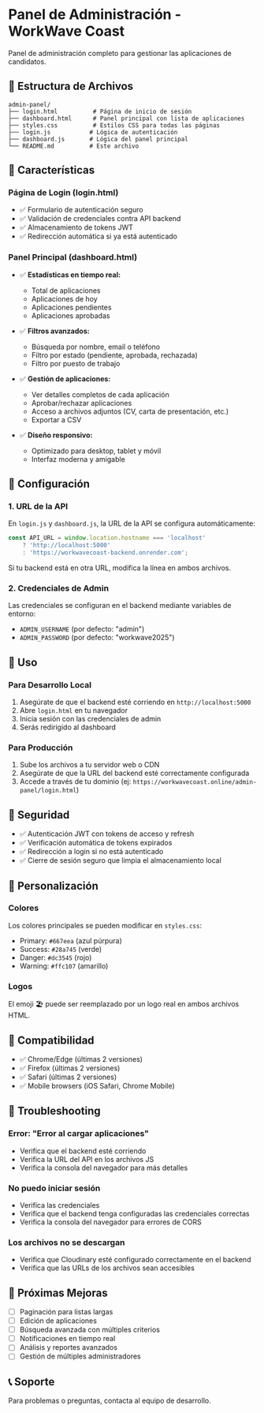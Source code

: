 # Panel de Administración - WorkWave Coast

Panel de administración completo para gestionar las aplicaciones de candidatos.

## 📁 Estructura de Archivos

```
admin-panel/
├── login.html          # Página de inicio de sesión
├── dashboard.html      # Panel principal con lista de aplicaciones
├── styles.css          # Estilos CSS para todas las páginas
├── login.js           # Lógica de autenticación
├── dashboard.js       # Lógica del panel principal
└── README.md          # Este archivo
```

## 🚀 Características

### Página de Login (login.html)
- ✅ Formulario de autenticación seguro
- ✅ Validación de credenciales contra API backend
- ✅ Almacenamiento de tokens JWT
- ✅ Redirección automática si ya está autenticado

### Panel Principal (dashboard.html)
- ✅ **Estadísticas en tiempo real:**
  - Total de aplicaciones
  - Aplicaciones de hoy
  - Aplicaciones pendientes
  - Aplicaciones aprobadas

- ✅ **Filtros avanzados:**
  - Búsqueda por nombre, email o teléfono
  - Filtro por estado (pendiente, aprobada, rechazada)
  - Filtro por puesto de trabajo

- ✅ **Gestión de aplicaciones:**
  - Ver detalles completos de cada aplicación
  - Aprobar/rechazar aplicaciones
  - Acceso a archivos adjuntos (CV, carta de presentación, etc.)
  - Exportar a CSV

- ✅ **Diseño responsivo:**
  - Optimizado para desktop, tablet y móvil
  - Interfaz moderna y amigable

## 🔧 Configuración

### 1. URL de la API

En `login.js` y `dashboard.js`, la URL de la API se configura automáticamente:

```javascript
const API_URL = window.location.hostname === 'localhost' 
    ? 'http://localhost:5000' 
    : 'https://workwavecoast-backend.onrender.com';
```

Si tu backend está en otra URL, modifica la línea en ambos archivos.

### 2. Credenciales de Admin

Las credenciales se configuran en el backend mediante variables de entorno:
- `ADMIN_USERNAME` (por defecto: "admin")
- `ADMIN_PASSWORD` (por defecto: "workwave2025")

## 📖 Uso

### Para Desarrollo Local

1. Asegúrate de que el backend esté corriendo en `http://localhost:5000`
2. Abre `login.html` en tu navegador
3. Inicia sesión con las credenciales de admin
4. Serás redirigido al dashboard

### Para Producción

1. Sube los archivos a tu servidor web o CDN
2. Asegúrate de que la URL del backend esté correctamente configurada
3. Accede a través de tu dominio (ej: `https://workwavecoast.online/admin-panel/login.html`)

## 🔐 Seguridad

- ✅ Autenticación JWT con tokens de acceso y refresh
- ✅ Verificación automática de tokens expirados
- ✅ Redirección a login si no está autenticado
- ✅ Cierre de sesión seguro que limpia el almacenamiento local

## 🎨 Personalización

### Colores
Los colores principales se pueden modificar en `styles.css`:
- Primary: `#667eea` (azul púrpura)
- Success: `#28a745` (verde)
- Danger: `#dc3545` (rojo)
- Warning: `#ffc107` (amarillo)

### Logos
El emoji 🏖️ puede ser reemplazado por un logo real en ambos archivos HTML.

## 📱 Compatibilidad

- ✅ Chrome/Edge (últimas 2 versiones)
- ✅ Firefox (últimas 2 versiones)
- ✅ Safari (últimas 2 versiones)
- ✅ Mobile browsers (iOS Safari, Chrome Mobile)

## 🐛 Troubleshooting

### Error: "Error al cargar aplicaciones"
- Verifica que el backend esté corriendo
- Verifica la URL del API en los archivos JS
- Verifica la consola del navegador para más detalles

### No puedo iniciar sesión
- Verifica las credenciales
- Verifica que el backend tenga configuradas las credenciales correctas
- Verifica la consola del navegador para errores de CORS

### Los archivos no se descargan
- Verifica que Cloudinary esté configurado correctamente en el backend
- Verifica que las URLs de los archivos sean accesibles

## 🔄 Próximas Mejoras

- [ ] Paginación para listas largas
- [ ] Edición de aplicaciones
- [ ] Búsqueda avanzada con múltiples criterios
- [ ] Notificaciones en tiempo real
- [ ] Análisis y reportes avanzados
- [ ] Gestión de múltiples administradores

## 📞 Soporte

Para problemas o preguntas, contacta al equipo de desarrollo.
